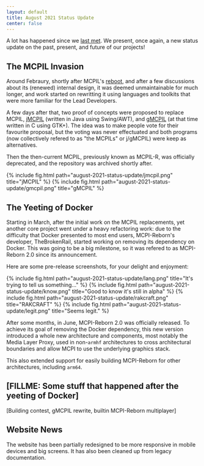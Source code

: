 ```yaml
---
layout: default
title: August 2021 Status Update
center: false
---
```


A lot has happened since we [last met](early-2021-status-update.html).
We present, once again, a new status update on the past, present, and
future of our projects!

## The MCPIL Invasion
Around Febraury, shortly after MCPIL's [reboot](august-2021-status-update.html#mcpil),
and after a few discussions about its (renewed) internal design, it was
deemed unmaintainable for much longer, and work started on rewritting it
using languages and toolkits that were more familiar for the Lead Developers.

A few days after that, two proof of concepts were proposed to replace MCPIL,
[jMCPIL](https://github.com/MCPI-Revival/jMCPIL) (written in Java using
Swing/AWT), and [gMCPIL](https://github.com/MCPI-Revival/gMCPIL)
(at that time written in C using GTK+). The idea was to make people vote
for their favourite proposal, but the voting was never effectuated and
both programs (now collectively refered to as "the MCPILs" or j/gMCPIL)
were keep as alternatives.

Then the then-current MCPIL, previously known as MCPIL-R, was officially
deprecated, and the repository was archived shortly after.

{% include fig.html path="august-2021-status-update/jmcpil.png" title="jMCPIL" %}
{% include fig.html path="august-2021-status-update/gmcpil.png" title="gMCPIL" %}

## The Yeeting of Docker
Starting in March, after the initial work on the MCPIL replacements, yet
another core project went under a heavy refactoring work: due to the
difficulty that Docker presented to most end users, MCPI-Reborn's developer,
TheBrokenRail, started working on removing its dependency on Docker. This
was going to be a big milestone, so it was refered to as MCPI-Reborn 2.0
since its announcement.

Here are some pre-release screenshots, for your delight and enjoyment:

{% include fig.html path="august-2021-status-update/lang.png" title="It's trying to tell us something..." %}
{% include fig.html path="august-2021-status-update/know.png" title="Good to know it's still in alpha" %}
{% include fig.html path="august-2021-status-update/rakcraft.png" title="RAKCRAFT" %}
{% include fig.html path="august-2021-status-update/legit.png" title="Seems legit." %}

After some months, in June, MCPI-Reborn 2.0 was officially released. To
achieve its goal of removing the Docker dependency, this new version introduced
a whole new architecture and components, most notably the Media Layer Proxy,
used in non-`armhf` architectures to cross architectural boundaries and
allow MCPI to use the underlying graphics stack.

This also extended support for easily building MCPI-Reborn for other
architectures, including `arm64`.

## [FILLME: Some stuff that happened after the yeeting of Docker]
[Building contest, gMCPIL rewrite, builtin MCPI-Reborn multiplayer]

## Website News
The website has been partially redesigned to be more responsive in mobile
devices and big screens. It has also been cleaned up from legacy documentation.
